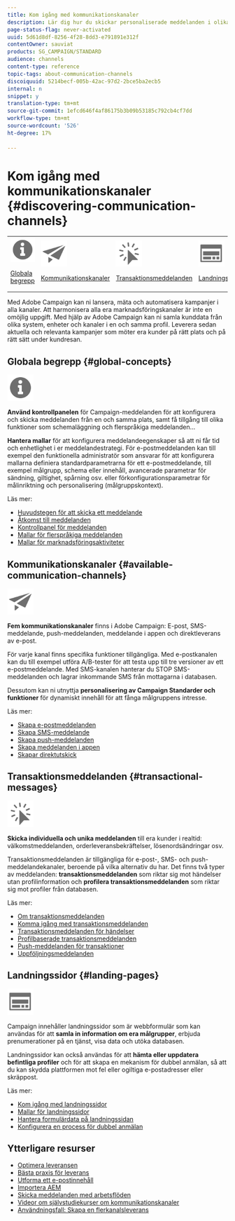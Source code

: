 ```yaml
---
title: Kom igång med kommunikationskanaler
description: Lär dig hur du skickar personaliserade meddelanden i olika kanaler och skapar kampanjer i flera kanaler för att nå ut bättre till era mottagare.
page-status-flag: never-activated
uuid: 5d61d8df-8256-4f28-8dd3-e791891e312f
contentOwner: sauviat
products: SG_CAMPAIGN/STANDARD
audience: channels
content-type: reference
topic-tags: about-communication-channels
discoiquuid: 5214becf-005b-42ac-97d2-2bce5ba2ecb5
internal: n
snippet: y
translation-type: tm+mt
source-git-commit: 1efcd646f4af86175b3b09b53185c792cb4cf7dd
workflow-type: tm+mt
source-wordcount: '526'
ht-degree: 17%

---
```



# Kom igång med kommunikationskanaler {#discovering-communication-channels}

<table>
<tr>
<td><img src="assets/do-not-localize/icon_concepts.svg" width="60px"><p><a href="#global-concepts">Globala begrepp</a></p></td>
<td><img src="assets/do-not-localize/icon_channels.svg" width="60px"><p><a href="#available-communication-channels">Kommunikationskanaler</a></p></td>
<td><img src="assets/do-not-localize/icon_transactional.svg" width="60px"><p><a href="#transactional-messages">Transaktionsmeddelanden</a></p></td>
<td><img src="assets/do-not-localize/icon_landing.svg" width="60px"><p><a href="#landing-pages">Landningssidor</a></p></td></tr>
</table>

Med Adobe Campaign kan ni lansera, mäta och automatisera kampanjer i alla kanaler.
Att harmonisera alla era marknadsföringskanaler är inte en omöjlig uppgift. Med hjälp av Adobe Campaign kan ni samla kunddata från olika system, enheter och kanaler i en och samma profil. Leverera sedan aktuella och relevanta kampanjer som möter era kunder på rätt plats och på rätt sätt under kundresan.

## Globala begrepp {#global-concepts}

<img src="assets/do-not-localize/icon_concepts.svg" width="60px">

**Använd kontrollpanelen** för Campaign-meddelanden för att konfigurera och skicka meddelanden från en och samma plats, samt få tillgång till olika funktioner som schemaläggning och flerspråkiga meddelanden...

**Hantera mallar** för att konfigurera meddelandeegenskaper så att ni får tid och enhetlighet i er meddelandestrategi. För e-postmeddelanden kan till exempel den funktionella administratör som ansvarar för att konfigurera mallarna definiera standardparametrarna för ett e-postmeddelande, till exempel målgrupp, schema eller innehåll, avancerade parametrar för sändning, giltighet, spårning osv. eller förkonfigurationsparametrar för målinriktning och personalisering (målgruppskontext).

Läs mer:

* [Huvudstegen för att skicka ett meddelande](../../channels/using/key-steps-to-send-a-message.md)
* [Åtkomst till meddelanden](../../channels/using/accessing-messages.md)
* [Kontrollpanel för meddelanden](../../channels/using/message-dashboard.md)
* [Mallar för flerspråkiga meddelanden](../../channels/using/multilingual-messages-template.md)
* [Mallar för marknadsföringsaktiviteter](../../start/using/marketing-activity-templates.md)

## Kommunikationskanaler {#available-communication-channels}

<img src="assets/do-not-localize/icon_channels.svg"  width="60px">

**Fem kommunikationskanaler** finns i Adobe Campaign: E-post, SMS-meddelande, push-meddelanden, meddelande i appen och direktleverans av e-post.

För varje kanal finns specifika funktioner tillgängliga. Med e-postkanalen kan du till exempel utföra A/B-tester för att testa upp till tre versioner av ett e-postmeddelande. Med SMS-kanalen hanterar du STOP SMS-meddelanden och lagrar inkommande SMS från mottagarna i databasen.

Dessutom kan ni utnyttja **personalisering av Campaign Standarder och funktioner** för dynamiskt innehåll för att fånga målgruppens intresse.

Läs mer:

* [Skapa e-postmeddelanden](../../channels/using/about-emails.md)
* [Skapa SMS-meddelande](../../channels/using/about-sms-messages.md)
* [Skapa push-meddelanden](../../channels/using/about-push-notifications.md)
* [Skapa meddelanden i appen](../../channels/using/about-in-app-messaging.md)
* [Skapar direktutskick](../../channels/using/about-direct-mail.md)

## Transaktionsmeddelanden {#transactional-messages}

<img src="assets/do-not-localize/icon_transactional.svg" width="60px">

**Skicka individuella och unika meddelanden** till era kunder i realtid: välkomstmeddelanden, orderleveransbekräftelser, lösenordsändringar osv.

Transaktionsmeddelanden är tillgängliga för e-post-, SMS- och push-meddelandekanaler, beroende på vilka alternativ du har. Det finns två typer av meddelanden: **transaktionsmeddelanden** som riktar sig mot händelser utan profilinformation och **profilera transaktionsmeddelanden** som riktar sig mot profiler från databasen.

Läs mer:

* [Om transaktionsmeddelanden](../../channels/using/getting-started-with-transactional-msg.md)
* [Komma igång med transaktionsmeddelanden](../../channels/using/getting-started-with-transactional-msg.md)
* [Transaktionsmeddelanden för händelser](../../channels/using/event-transactional-messages.md)
* [Profilbaserade transaktionsmeddelanden](../../channels/using/profile-transactional-messages.md)
* [Push-meddelanden för transaktioner](../../channels/using/transactional-push-notifications.md)
* [Uppföljningsmeddelanden](../../channels/using/follow-up-messages.md)

## Landningssidor {#landing-pages}

<img src="assets/do-not-localize/icon_landing.svg" width="60px">

Campaign innehåller landningssidor som är webbformulär som kan användas för att **samla in information om era målgrupper**, erbjuda prenumerationer på en tjänst, visa data och utöka databasen.

Landningssidor kan också användas för att **hämta eller uppdatera befintliga profiler** och för att skapa en mekanism för dubbel anmälan, så att du kan skydda plattformen mot fel eller ogiltiga e-postadresser eller skräppost.

Läs mer:

* [Kom igång med landningssidor](../../channels/using/getting-started-with-landing-pages.md)
* [Mallar för landningssidor](../../channels/using/landing-page-templates.md)
* [Hantera formulärdata på landningssidan](../../channels/using/managing-landing-page-form-data.md)
* [Konfigurera en process för dubbel anmälan](../../channels/using/setting-up-a-double-opt-in-process.md)

## Ytterligare resurser

* [Optimera leveransen](../../sending/using/about-deliverability.md)
* [Bästa praxis för leverans](https://helpx.adobe.com/se/campaign/kb/delivery-best-practices.html)
* [Utforma ett e-postinnehåll](../../designing/using/designing-content-in-adobe-campaign.md)
* [Importera AEM](../../integrating/using/creating-email-experience-manager.md)
* [Skicka meddelanden med arbetsflöden](../../automating/using/about-channel-activities.md)
* [Videor om självstudiekurser om kommunikationskanaler](https://docs.adobe.com/content/help/en/campaign-standard-learn/tutorials/communication-channels/email/create-email-from-homepage.html)
* [Användningsfall: Skapa en flerkanalsleverans](../../automating/using/workflow-cross-channel-delivery.md)
